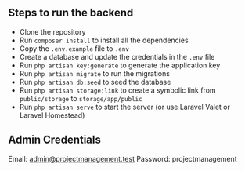 
## Steps to run the backend

- Clone the repository
- Run `composer install` to install all the dependencies
- Copy the `.env.example` file to `.env`
- Create a database and update the credentials in the `.env` file
- Run `php artisan key:generate` to generate the application key
- Run `php artisan migrate` to run the migrations
- Run `php artisan db:seed` to seed the database
- Run `php artisan storage:link` to create a symbolic link from `public/storage` to `storage/app/public`
- Run `php artisan serve` to start the server (or use Laravel Valet or Laravel Homestead)

## Admin Credentials
Email: admin@projectmanagement.test
Password: projectmanagement
